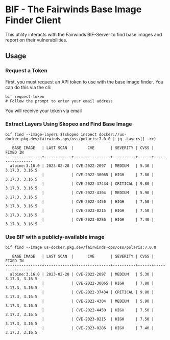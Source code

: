 # BIF - The Fairwinds Base Image Finder Client

This utility interacts with the Fairwinds BIF-Server to find base images and report on their vulnerabilities.

## Usage

### Request a Token

First, you must request an API token to use with the base image finder. You can do this via the cli:

```
bif request-token
# Follow the prompt to enter your email address
```

You will receive your token via email

### Extract Layers Using Skopeo and Find Base Image

```
bif find --image-layers $(skopeo inspect docker://us-docker.pkg.dev/fairwinds-ops/oss/polaris:7.0.0 | jq .Layers[] -rc)

   BASE IMAGE   | LAST SCAN  |      CVE       | SEVERITY | CVSS |    FIXED IN     
----------------+------------+----------------+----------+------+-----------------
  alpine:3.16.0 | 2023-02-28 | CVE-2022-2097  | MEDIUM   | 5.30 | 3.17.3, 3.16.5  
                |            | CVE-2022-30065 | HIGH     | 7.80 | 3.17.3, 3.16.5  
                |            | CVE-2022-37434 | CRITICAL | 9.80 | 3.17.3, 3.16.5  
                |            | CVE-2022-4304  | MEDIUM   | 5.90 | 3.17.3, 3.16.5  
                |            | CVE-2022-4450  | HIGH     | 7.50 | 3.17.3, 3.16.5  
                |            | CVE-2023-0215  | HIGH     | 7.50 | 3.17.3, 3.16.5  
                |            | CVE-2023-0286  | HIGH     | 7.40 | 3.17.3, 3.16.5  
```

### Use BIF with a publicly-available image
```
bif find --image us-docker.pkg.dev/fairwinds-ops/oss/polaris:7.0.0

   BASE IMAGE   | LAST SCAN  |      CVE       | SEVERITY | CVSS |    FIXED IN     
----------------+------------+----------------+----------+------+-----------------
  alpine:3.16.0 | 2023-02-28 | CVE-2022-2097  | MEDIUM   | 5.30 | 3.17.3, 3.16.5  
                |            | CVE-2022-30065 | HIGH     | 7.80 | 3.17.3, 3.16.5  
                |            | CVE-2022-37434 | CRITICAL | 9.80 | 3.17.3, 3.16.5  
                |            | CVE-2022-4304  | MEDIUM   | 5.90 | 3.17.3, 3.16.5  
                |            | CVE-2022-4450  | HIGH     | 7.50 | 3.17.3, 3.16.5  
                |            | CVE-2023-0215  | HIGH     | 7.50 | 3.17.3, 3.16.5  
                |            | CVE-2023-0286  | HIGH     | 7.40 | 3.17.3, 3.16.5  
```
